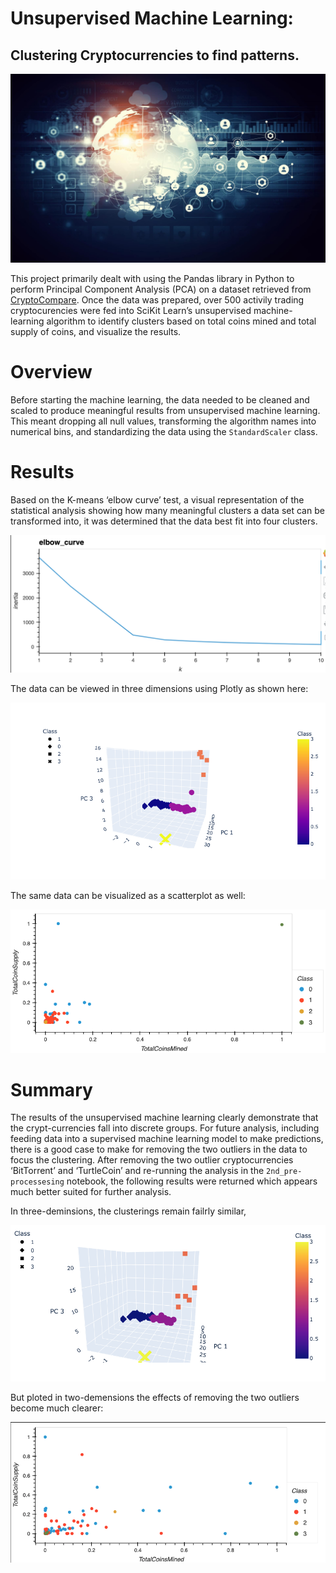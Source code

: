 # Unsupervised Machine Learning:
## Clustering Cryptocurrencies to find patterns.  

![header](images/header.png)

This project primarily dealt with using the Pandas library in Python to perform Principal Component Analysis (PCA) on a dataset retrieved from [CryptoCompare](https://min-api.cryptocompare.com/data/all/coinlist).  Once the data was prepared, over 500 activily trading cryptocurencies were fed into SciKit Learn’s unsupervised machine-learning algorithm to identify clusters based on total coins mined and total supply of coins, and visualize the results.


# Overview

Before starting the machine learning, the data needed to be cleaned and scaled to produce meaningful results from unsupervised machine learning.  This meant dropping all null values, transforming the algorithm names into numerical bins, and standardizing the data using the `StandardScaler` class. 

# Results

Based on the K-means ‘elbow curve’ test, a visual representation of the statistical analysis showing how many meaningful clusters a data set can be transformed into, it was determined that the data best fit into four clusters.

![header](images/elbow_curve.png)

The data can be viewed in three dimensions using Plotly as shown here: 

![header](images/cryptoplot1.png)

The same data can be visualized as a scatterplot as well: 

![header](images/cryptoscatter.png)


# Summary

The results of the unsupervised machine learning clearly demonstrate that the crypt-currencies fall into discrete groups.  For future analysis, including feeding data into a supervised machine learning model to make predictions, there is a good case to make for removing the two outliers in the data to focus the clustering.  After removing the two outlier cryptocurrencies ‘BitTorrent’ and ‘TurtleCoin’ and re-running the analysis in the `2nd_pre-processesing` notebook, the following results were returned which appears much better suited for further analysis.

In three-deminsions, the clusterings remain failrly similar, 

![header](images/2nd_3_d.png)

But ploted in two-demensions the effects of removing the two outliers become much clearer:


![header](images/22d_ML_pass.png)

